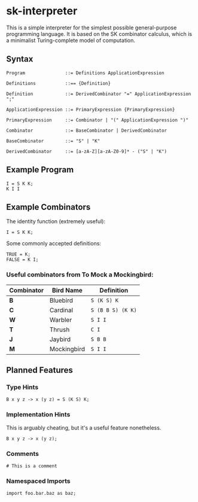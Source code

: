 # sk-interpreter

This is a simple interpreter for the simplest possible general-purpose programming language. It is based on the SK combinator calculus, which is a minimalist Turing-complete model of computation.

## Syntax

```
Program               ::= Definitions ApplicationExpression

Definitions           ::== {Definition}

Definition            ::= DerivedCombinator "=" ApplicationExpression ";"

ApplicationExpression ::= PrimaryExpression {PrimaryExpression}

PrimaryExpression     ::= Combinator | "(" ApplicationExpression ")"

Combinator            ::= BaseCombinator | DerivedCombinator

BaseCombinator        ::= "S" | "K"

DerivedCombinator     ::= [a-zA-Z][a-zA-Z0-9]* - ("S" | "K")
```

## Example Program

```
I = S K K;
K I I
```

## Example Combinators

The identity function (extremely useful):

```
I = S K K;
```

Some commonly accepted definitions:

```
TRUE = K;
FALSE = K I;
```

### Useful combinators from To Mock a Mockingbird:

| Combinator | Bird Name   | Definition        |
| ---------- | ----------- | ----------------- |
| **B**      | Bluebird    | `S (K S) K`       |
| **C**      | Cardinal    | `S (B B S) (K K)` |
| **W**      | Warbler     | `S I I`           |
| **T**      | Thrush      | `C I`             |
| **J**      | Jaybird     | `S B B`           |
| **M**      | Mockingbird | `S I I`           |

## Planned Features

### Type Hints

```
B x y z -> x (y z) = S (K S) K;
```

### Implementation Hints

This is arguably cheating, but it's a useful feature nonetheless.

```
B x y z -> x (y z);
```

### Comments

```
# This is a comment
```

### Namespaced Imports

```
import foo.bar.baz as baz;
```
